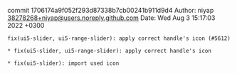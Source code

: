 commit 1706174a9f052f293d87338b7cb00241b911d9d4
Author: niyap <38278268+niyap@users.noreply.github.com>
Date:   Wed Aug 3 15:17:03 2022 +0300

    fix(ui5-slider, ui5-range-slider): apply correct handle's icon (#5612)
    
    * fix(ui5-slider, ui5-range-slider): apply correct handle's icon
    
    * fix(ui5-slider): import used icon
